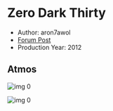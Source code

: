 # Zero Dark Thirty

* Author: aron7awol
* [Forum Post](https://www.avsforum.com/threads/bass-eq-for-filtered-movies.2995212/post-56876198)
* Production Year: 2012

## Atmos

![img 0](https://i.imgur.com/kDFEVPX.jpg)

![img 0](https://i.imgur.com/OJsE3Ux.jpg)


